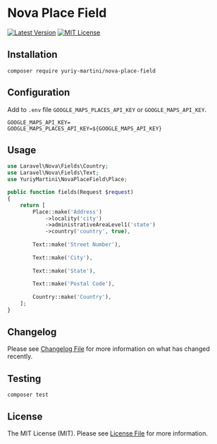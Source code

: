 # Nova Place Field

[![Latest Version](http://img.shields.io/packagist/v/yuriy-martini/nova-place-field.svg?label=Release&style=for-the-badge)](https://packagist.org/packages/yuriy-martini/nova-place-field)
[![MIT License](https://img.shields.io/github/license/yuriy-martini/nova-place-field.svg?label=License&color=blue&style=for-the-badge)](https://github.com/yuriy-martini/nova-place-field/blob/master/LICENSE.md)

## Installation

```shell
composer require yuriy-martini/nova-place-field
```

## Configuration

Add to `.env` file `GOOGLE_MAPS_PLACES_API_KEY` or `GOOGLE_MAPS_API_KEY`.

```dotenv
GOOGLE_MAPS_API_KEY=
GOOGLE_MAPS_PLACES_API_KEY=${GOOGLE_MAPS_API_KEY}
```

## Usage

```php
use Laravel\Nova\Fields\Country;
use Laravel\Nova\Fields\Text;
use YuriyMartini\NovaPlaceField\Place;

public function fields(Request $request)
{
    return [
        Place::make('Address')
            ->locality('city')
            ->administrativeAreaLevel1('state')
            ->country('country', true),
        
        Text::make('Street Number'),
        
        Text::make('City'),
        
        Text::make('State'),
        
        Text::make('Postal Code'),
        
        Country::make('Country'),
    ];
}
```

## Changelog

Please see [Changelog File](CHANGELOG.md) for more information on what has changed recently.

## Testing

```shell
composer test
```

## License

The MIT License (MIT). Please see [License File](LICENSE.md) for more information.
